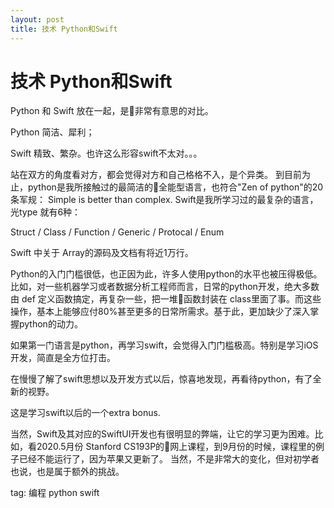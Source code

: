 ```yaml
---
layout: post
title: 技术 Python和Swift
---
```


# 技术 Python和Swift

Python 和 Swift 放在一起，是非常有意思的对比。

Python 简洁、犀利；

Swift 精致、繁杂。也许这么形容swift不太对。。。

站在双方的角度看对方，都会觉得对方和自己格格不入，是个异类。
到目前为止，python是我所接触过的最简洁的全能型语言，也符合"Zen of python"的20条军规： Simple is better than complex.
Swift是我所学习过的最复杂的语言，光type 就有6种：

Struct / Class / Function / Generic / Protocal / Enum

Swift 中关于 Array的源码及文档有将近1万行。

Python的入门门槛很低，也正因为此，许多人使用python的水平也被压得极低。比如，对一些机器学习或者数据分析工程师而言，日常的python开发，绝大多数由 def 定义函数搞定，再复杂一些，把一堆函数封装在 class里面了事。而这些操作，基本上能够应付80%甚至更多的日常所需求。基于此，更加缺少了深入掌握python的动力。

如果第一门语言是python，再学习swift，会觉得入门门槛极高。特别是学习iOS开发，简直是全方位打击。

在慢慢了解了swift思想以及开发方式以后，惊喜地发现，再看待python，有了全新的视野。

这是学习swift以后的一个extra bonus.


当然，Swift及其对应的SwiftUI开发也有很明显的弊端，让它的学习更为困难。比如，看2020.5月份 Stanford CS193P的网上课程，到9月份的时候，课程里的例子已经不能运行了，因为苹果又更新了。
当然，不是非常大的变化，但对初学者也说，也是属于额外的挑战。
 
 

tag: 编程 python swift
